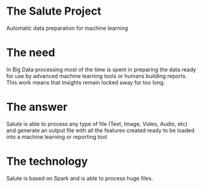 # The Salute Project
Automatic data preparation for machine learning

# The need
In Big Data processing most of the time is spent in preparing the data ready for use by advanced machine learning tools or humans building reports. This work means that insights remain locked away for too long.

# The answer
Salute is able to process any type of file (Text, Image, Video, Audio, etc) and generate an output file with all the features created ready to be loaded into a machine learning or reporting tool

# The technology
Salute is based on Spark and is able to process huge files.

